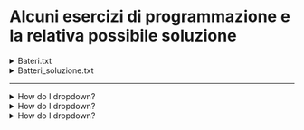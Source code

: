 # Alcuni esercizi di programmazione e la relativa possibile soluzione

<details>
<summary>Bateri.txt</summary>
<br>

 	"""
	Si implementi un programma che simula, in una griglia quadrata 2D di L per L celle (non è necessario visualizzarla),
	l'interazione tra cellule batteriche e cellule del sistema immunitario.
	La griglia è occupata in una certa percentuale da cellule batteriche
	e in un'altra percentuale da cellule del sistema immunitario (percentuali date in input dall'utente).
	Le celle rimanenti sono da considerare "libere".
	
	Il tempo viene simulato attravero un ciclo for e una variabile di iterazione t
	per un numero di iterazioni t_max fornito dall'utente.
	
	Ogni iterazione è divisa in due fasi. Quando la fase 1 è completata, inizia la fase 2.
	FASE 1:
	Ogni cellula (batterica e del sistema immunitario) si sposta di posizione in una casella nel suo intorno
	a una distanza massima di raggio rmov fornito dall'utente. Se nel raggio di azione non ci sono posizioni libere
	la cellula non si muove.
	FASE 2:
	Ogni cellula batterica che abbia raggiunto volume >= 2 si divide (vd. DIVISIONE CELLULARE),
	altrimenti aumenta il suo volume del 30%.
	A questo punto, se una cellula batterica ha come vicine delle cellule del sistema immunitario, viene attaccata
	a turno da ciascuna delle vicine con una probabilità di morire del 20%. Se muore ovviamente non ci sono ulteriori attacchi
	Se la cellula del sistema immunitario vince contro il batterio, il batterio scompare dalla griglia
	e al suo posto appare una nuova cellula del sistema immunitario.
	Dopo 9 attacchi (con o senza successo) la cellula del sistema immunitario muore.
	
	DIVISIONE CELLULARE
	Le cellule batteriche, quando nascono, hanno volume iniziale = 1 e, quando raggungono volume >= 2 si dividono
	in due cellule figlie ciascuna di volume 1. Una resta nella posizione della cellula genitore,
	l'altra compare nella griglia in una posizione random che non sia però occupata
	da cellule batteriche o del sistema immunitario.
	Se non ci sono più posizioni libere la seconda cellula non compare nella griglia.
	La seconda cellula non subisce attacchi nella iterazione in cui è stata creata.
	
	
	Il codice seguente implementa il programma BACTvsIS.py che fa uso di due classi: Batterio e IScell,
	entrambe figlie della superclasse Cellula.
	Il programma salva in un file, ad ogni iterazione, il numero di cellule batteriche e il numero di cellule
	del sistema immunitario presenti nel sistema.
	Implementare il codice che definisce le tre classi in modo che il programma funzioni correttamente. 
	il codice implementato va salvato nel file cellule.py
	"""
	
	import random
	from cellule import Cellula, Batterio, IScell
	
	#inizializza la griglia 2D L per L con 0 in corrispondenza di cella vuota, e oggetti di tipo Batterio o IScell altrimenti
	# con probabilità specificate dai parametri perc_batt e perc_is, rispettivamente
	# @L lato griglia quadrata
	# @perc_batt % batteri iniziale (un numero tra 0 e 1)
	# @perc_is % cellule IS iniziale (un numero tra 0 e 1)
	def gridinit(L = 20, perc_is = 0.1, perc_batt = 0.01):
	    grid = []  
	    new = []
	    for i in range(L):
		for j in range(L):
		    if random.random() <= perc_is:
			new.append(IScell(i,j))
		    elif random.random() <= perc_batt:
			new.append(Batterio(i,j))
		    else:
			new.append(Cellula.EMPTY)
		grid.append(new)
		new = []
	    return (grid)
	
	# itera t_max volte un processo di
	#@ 1) movimento di tutte le cellule batteriche e IS
	#@ 2) azione delle cellule batteriche (dividersi, morire, crescere) e rispettiva azione cellule IS se queste attaccano
	def itera(t_max, grid, rmov, filename):
	    L = len(grid)
	    outfile = open(filename, "w")
	    for t in range(t_max):
		print(t, "\t", Batterio.contaBatteri, "\t", IScell.contaIS)
		outfile.write(str(Batterio.contaBatteri)+"\t"+str(IScell.contaIS)+"\n")
		for i in range(L):
		    for j in range(L):
			if (grid[i][j]!=Cellula.EMPTY):
			    grid[i][j].move(grid, rmov)
		for i in range(L):
		    for j in range(L):
			if (grid[i][j]!=Cellula.EMPTY):
			    grid[i][j].act(grid)
	    outfile.close()     
	
	
	def main():
	    L = int(input("Input size of square 2D grid. It must be an int: "))
	    perc_is = float(input("Input % of immune system (IS) cells at time 0 (a number between 0 and 1): "))
	    perc_batt = float(input("Input % of bacteria cells at time 0(a number between 0 and 1): "))
	    griglia = gridinit(L, perc_is, perc_batt)    
	    filename = input("Input the name of the output file: ")
	    t_max = int(input("Input number of iterations. It must be an int: "))
	    raggioMov = int(input("Input max movement distance r. It must be an int: "))
	    itera(t_max = t_max, grid = griglia, rmov = raggioMov, filename = filename)
	  
	
	
	main() 
 
</details>

<details>
<summary>Batteri_soluzione.txt</summary>
<br>

	"""
	Cellula è la superclasse di Batterio e IScell. Definirà quindi le proprietà e i metodi di una cellula "generica".
	Dal testo si evince che la classe Cellula definirà:
	• una posizione x,y della cellula nella griglia (vedi i costruttori IScell(i,j) e Batterio(i,j))
	• una variabile di classe Cellula.EMPTY per indicare le celle vuote nella griglia
	• un metodo move(grid, r) per "muovere" la cellula nella griglia grid in un intorno di raggio r
	• un metodo (che chiameremo die()) per simulare la morte della cellula
	• una variabile di esemplare (che chiameremo _acted) per memorizzare se la cellula è già stata spostata nell’iterazione corrente 
	
	Riguardo il metodo act(grid), questo è un metodo che deve essere a
	disposizione di ogni oggetto Cellula, ma il cui comportamento è dipendente
	dal tipo di cellula.
	Di conseguenza il metodo act(grid) si definisce solo nelle classi Batterio e
	IScell.
	"""
	
	import random
	
	class Cellula():
	
	    EMPTY = 0 # è una variabile costante che ci serve a memorizzare il valore 0 (cella "vuota" nella griglia)
	
	    ## costruttore
	    #@param x: coordinata x della cellula
	    #@param y: coordinata y della cellula
	    #@param acted: parametro inizializzato di default a False per indicare che, se la cellula è appena nata, non ha ancora agito
	    def __init__(self,x,y,acted=False):
	        self._x = x
	        self._y = y
	        self._acted = acted
	
	    ## conta i vicini (max distanza r) di un certo tipo e restituisce le coordinate della posizione
	    #@param griglia una lista di liste in cui ogni elemento è 0 (celle vuota) oppure un oggetto di tipo Batterio o di tipo IScell
	    #@param r un intero che indica entro che raggio attorno alla posizione corrente cercare i vicini
	    #@param tipo è il nome di una classe: Cellula, Batterio, IScell... o int (se cerco le celle vuote contenenti il numero 0, che è un oggetto di tipo int)
	    def getvicini(self, griglia, r, tipo):
	        vicini = []
	        L = len(griglia)
	        min_x = max(0, self._x-r)
	        max_x = min(L-1, self._x+r)
	        min_y = max(0, self._y-r)
	        max_y = min(L-1, self._y+r)
	        for i in range(min_x, max_x+1):
	            for j in range(min_y, max_y+1):
	                if isinstance(griglia[i][j], tipo):
	                    vicini.append((i,j))
	        return vicini
	      
	    ## il metodo move() serve per "muovere" la cellula nella griglia grid in una posizione
	    #  "vuota" scelta a caso in un intorno di raggio r
	    # Attenzione! E' necessario tenere traccia di quali cellule sono già state spostate nell’iterazione
	    # corrente, così da sapere quali non rispostare mentre si scorre la griglia
	    #@param griglia una lista di liste in cui ogni elemento è 0 (celle vuota) oppure un oggetto di tipo Batterio o di tipo IScell
	    #@param r un intero che indica entro che raggio la cellula si può muovere
	    def move(self, griglia, r):
	        if self._acted == False:
	            posizioni = self.getvicini(griglia, r, tipo = int) #cerco le posizioni vuote in cui posso muovermi
	            if len(posizioni)>0:
	                (newx,newy) = random.choice(posizioni)
	                oldx = self._x
	                oldy = self._y
	                self._x = newx
	                self._y = newy
	                griglia[newx][newy] = self
	                griglia[oldx][oldy] = Cellula.EMPTY
	                if (newy > oldy) or ((newy == oldy) and (newx > oldx)): #metto a True _acted se la posizione nella griglia deve ancora essere visitata (non voglio muovere 2 volte la cellula)
	                    self._acted == True
	        else:
	            self._acted = False  #resetto a False per il prossimo giro
	       
	    ##il metodo die() serve a simulare la morte della cellula
	    #@param griglia una lista di liste in cui ogni elemento è 0 (celle vuota) oppure un oggetto di tipo Batterio o di tipo IScell
	    def die(self, griglia):
	        griglia[self._x][self._y] = Cellula.EMPTY
	 
	    ##il metodo getpos() restituisce la posizione della cellula
	    #@return la tupla (self._x,self._y) con la posizione della cellula
	    def getpos(self):
	        return(self._x,self._y)
	
	    ##il metodo getacted() restituisce il valore di self._acted
	    #@return un Booleano (True o False) corrispondente al valore di self._acted
	    def getacted(self):
	        return(self._acted)
	
	    def setacted(self,v):
	        self._acted = v
	
	
	
	'''IScell è una sottoclasse di Cellula, erediterà quindi gli
	attributi e i metodi in essa definiti.
	Inoltre, la classe IScell definirà:
	• un variabile _numattacks per tenere traccia del numero di
	attacchi effettuati dalla cellula del sistema immunitario
	• una variabile di classe IScell.contaIS per indicare il numero
	totale di cellule del sistema immunitario nella griglia
	• una variabile di classe IScell.MAX_ATTACKS per indicare il
	numero massimo di attacchi da effettuare prima di morire
	• un metodo act(grid) che, in caso di raggiungimento del
	numero massimo di attacchi, faccia morire la cellula del
	sistema immunitario
	• un metodo attack() che aggiorna il numero di attacchi effettuato dalla cellula
	• il distruttore __del__() che si prende il compito di aggiornare il contatore della classe
	
	'''
	
	class IScell(Cellula):
	    ## variabili di classe IScell
	    ## contaIS (numero totale di cellule del sistema immunitario nella griglia)
	    ## MAX_ATTACKS (numero massimo di attacchi da effettuare prima di morire (9))
	
	
	    contaIS = 0
	    MAX_ATTACKS = 9
	
	    ## costruttore
	    #@param x: coordinata x della cellula
	    #@param y: coordinata y della cellula
	    #@param acted: parametro inizializzato di default a False per indicare che, se la cellula è appena nata, non ha ancora agito
	    #In aggiunta il costruttore deve inizializzare la variabile self._numattacks e aggiornare le variabili di classe se necessario
	    def __init__(self,x,y,acted=False):
	        super().__init__(x,y,acted)
	        self._numattacks = 0
	        IScell.contaIS = IScell.contaIS + 1
	
	    ## il un metodo act() in caso di raggiungimento del
	    #  numero massimo di attacchi, fa morire la cellula
	    #@param griglia una lista di liste in cui ogni elemento è 0 (celle vuota) oppure un oggetto di tipo Batterio o di tipo IScell  
	    def act(self, griglia):
	        if self._numattacks == IScell.MAX_ATTACKS:
	            self.die(griglia)
	
	    ## il metodo attack() aggiorna il numero di attacchi
	    def attack(self):
	        self._numattacks = self._numattacks + 1
	
	    ## questo è il distruttore... che si prende il compito di aggiornare il contatore della classe
	    def __del__(self):
	        IScell.contaIS = IScell.contaIS - 1
	
	
	
	'''
	Batterio è una sottoclasse di Cellula, erediterà quindi gli attributi e i metodi in essa
	definiti.
	Inoltre la classe Batterio definirà:
	• una variabile _vol per tenere traccia del volume della cellula batterica
	• una variabile di classe Batterio.contaBatteri per indicare il numero totale di cellule
	batteriche nella griglia
	• una variabile di classe Batterio.PERC_GROWTH per definire il tasso di crescita (0.3)
	del batterio
	• una variabile di classe Batterio.VOLDIV per definire il volume oltre il quale si esegue
	la duplicazione (2)
	• una variabile di classe Batterio.PROB_DIE per definire la probabilità di morte in
	caso di attacco di una cellula del sistema immunitario (0.2)
	• un metodo growth() che simula la crescita (di volume) della cellula batterica della percentuale PERC_GROWTH
	• un metodo divide() che simula la duplicazione cellulare facendo comparire una nuova cellula in una posizione a caso tra quelle "vuote"
	• un metodo act(grid) che: i) esegue l’eventuale crescita/duplicazione; ii) simula l’attacco di eventuali cellule del sistema immunitario nelle vicinanze
	• il distruttore __del__() che si prende il compito di aggiornare il contatore della classe
	'''
	
	class Batterio(Cellula):
	    ##variabili di classe Batterio
	    ##contaBatteri (numero totale di cellule batteriche nella griglia)
	    ##PERC_GROWTH (tasso di crescita (0.3))
	    ##VOLDIV (volume oltre il quale si esegue la duplicazione (2))
	    ##PROB_DIE (probabilità di morte in caso di attacco di una cellula del sistema immunitario (0.2))
	    contaBatteri = 0
	    PERC_GROWTH = 0.3
	    VOLDIV = 2
	    PROB_DIE = 0.2
	  
	    ## costruttore
	    #@param x: coordinata x della cellula
	    #@param y: coordinata y della cellula
	    #@param acted: parametro inizializzato di default a False per indicare che, se la cellula è appena nata, non ha ancora agito
	    #@param vol: parametro inizializzato di default a 1 per indicare il volume iniziale della cellula
	    #In aggiunta il costruttore deve inizializzare la variabile self._numattacks e aggiornare le variabili di classe se necessario
	    def __init__(self, x, y, acted = False, vol = 1):
	        super().__init__(x,y,acted)
	        self._vol = vol
	        Batterio.contaBatteri = Batterio.contaBatteri + 1
	    
	    ## il metodo growth() simula la crescita (di volume) della cellula batterica della percentuale PERC_GROWTH
	    def growth(self):
	        self._vol = self._vol*(1 + Batterio.PERC_GROWTH)
	    
	    ## il metodo divide() simula la duplicazione cellulare facendo comparire una nuova cellula in una posizione a caso tra quelle "vuote"
	    ## Sia la nuova che la vecchia cellula avranno volume 1
	    ## La variabile self._acted invece va impostata a False o a True per la cellula
	    ## appena apparsa a seconda della posizione della griglia (da visitare o già visitata all'iterazione corrente)
	    #@param griglia una lista di liste in cui ogni elemento è 0 (celle vuota) oppure un oggetto di tipo Batterio o di tipo IScell  
	    def divide(self, griglia):
	        self._vol = 1 # ogni nuova cellula avrà volume 1
	        posizioni = self.getvicini(griglia, r = len(griglia), tipo = int) #cerco le posizioni vuote in cui possono comparire nuovi batteri
	        (x,y) = self.getpos()
	        if len(posizioni)>0:
	            (newx,newy) = random.choice(posizioni)
	            if (newy > y) or ((newy == y) and (newx > x)): #metto a True _acted se la posizione nella griglia è già stata visitata 
	                griglia[newx][newy] = Batterio(newx, newy, acted = True)
	            else:
	                griglia[newx][newy] = Batterio(newx, newy)
	        
	    ## il metodo act() i) esegue l’eventuale crescita/duplicazione; ii) simula l’attacco di eventuali cellule del sistema immunitario nelle vicinanze
	    #  Prima di tutto controlla che la cella non abbia già agito. Se lo ha fatto resetta self._acted a False per il prossimo giro
	    #  Altrimenti:
	    #  i) se il volume della cellula ha raggiunto la soglia VOLDIV la cellula si divide; altrimenti cresce
	    #  ii) la cellula "cerca" i vicini di tipo IScell, in un intorno di raggio 1.
	    #  Se ne trova, ciascuno di questi vicini attaccherà a turno la cellula batterica con probabilità di vittoria uguale a _PROB_DIE.
	    #  In caso di vittoria del sistema immunitario ovviamente la cellula batterica muore e al suo posto nasce una cellula IScell.
	    #@param griglia una lista di liste in cui ogni elemento è 0 (celle vuota) oppure un oggetto di tipo Batterio o di tipo IScell  
	    def act(self, griglia):
	        if self.getacted() == False:
	            if self._vol >= Batterio.VOLDIV:
	                self.divide(griglia)
	            else:
	                self.growth()
	            (xb,yb) = self.getpos()
	            posizioni = self.getvicini(griglia, r = 1, tipo = IScell)
	            Lp = len(posizioni)
	            if Lp>0:
	                for (x,y) in posizioni:
	                    griglia[x][y].attack()
	                    if random.random() <= Batterio.PROB_DIE:
	                        self.die(griglia)
	                        griglia[xb][yb] = IScell(xb,yb)
	                        break #esco da ciclo for
	        else:
	            self.setacted(False)  #resetto a False per il prossimo giro
	
	
	    ## questo è il distruttore... che si prende il compito di aggiornare il contatore della classe
	    def __del__(self):
	        Batterio.contaBatteri = Batterio.contaBatteri - 1


 
</details>

----

<details>
<summary>How do I dropdown?</summary>
<br>

	
</details>

<details>
<summary>How do I dropdown?</summary>
<br>
This is how you dropdown.
</details>

<details>
<summary>How do I dropdown?</summary>
<br>
This is how you dropdown.
</details>
